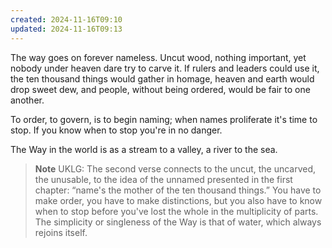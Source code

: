 ```yaml
---
created: 2024-11-16T09:10
updated: 2024-11-16T09:13
---
```



The way goes on forever nameless.
Uncut wood, nothing important,
yet nobody under heaven
dare try to carve it.
If rulers and leaders could use it,
the ten thousand things
would gather in homage,
heaven and earth would drop sweet dew,
and people, without being ordered,
would be fair to one another.

To order, to govern,
is to begin naming;
when names proliferate
it's time to stop.
If you know when to stop
you're in no danger.

The Way in the world
is as a stream to a valley,
a river to the sea.


> **Note** UKLG: The second verse connects to the uncut, the uncarved, the unusable, to the idea of the unnamed presented in the first chapter: “name's the mother of the ten thousand things.” You have to make order, you have to make distinctions, but you also have to know when to stop before you've lost the whole in the multiplicity of parts. The simplicity or singleness of the Way is that of water, which always rejoins itself.



